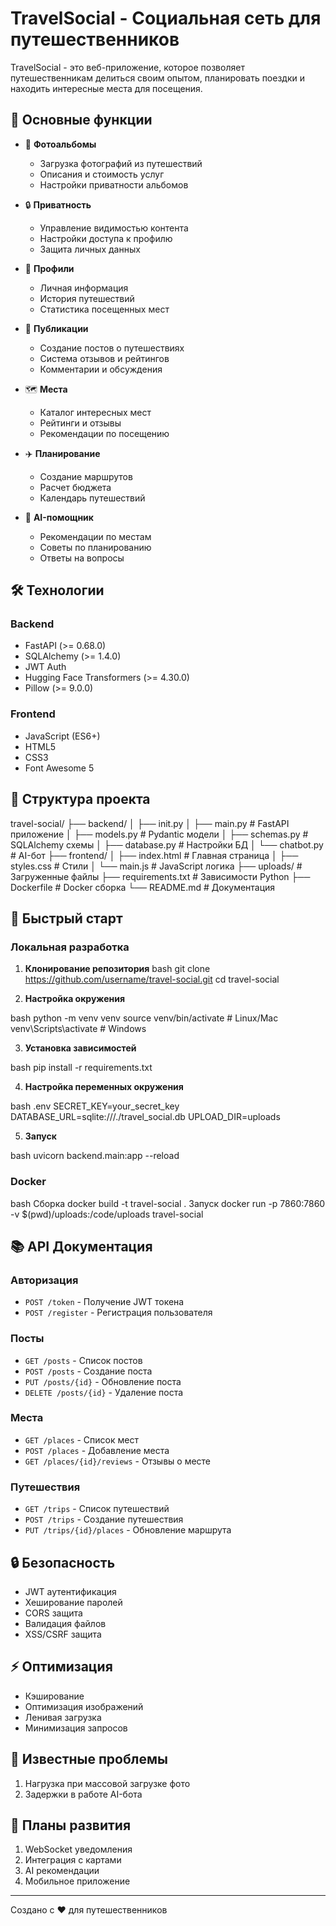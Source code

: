 # TravelSocial - Социальная сеть для путешественников

TravelSocial - это веб-приложение, которое позволяет путешественникам делиться своим опытом, планировать поездки и находить интересные места для посещения.

## 🌟 Основные функции

- 📸 **Фотоальбомы**
  - Загрузка фотографий из путешествий
  - Описания и стоимость услуг
  - Настройки приватности альбомов

- 🔒 **Приватность**
  - Управление видимостью контента
  - Настройки доступа к профилю
  - Защита личных данных

- 👤 **Профили**
  - Личная информация
  - История путешествий
  - Статистика посещенных мест

- 📝 **Публикации**
  - Создание постов о путешествиях
  - Система отзывов и рейтингов
  - Комментарии и обсуждения

- 🗺️ **Места**
  - Каталог интересных мест
  - Рейтинги и отзывы
  - Рекомендации по посещению

- ✈️ **Планирование**
  - Создание маршрутов
  - Расчет бюджета
  - Календарь путешествий

- 🤖 **AI-помощник**
  - Рекомендации по местам
  - Советы по планированию
  - Ответы на вопросы

## 🛠️ Технологии

### Backend
- FastAPI (>= 0.68.0)
- SQLAlchemy (>= 1.4.0)
- JWT Auth
- Hugging Face Transformers (>= 4.30.0)
- Pillow (>= 9.0.0)

### Frontend
- JavaScript (ES6+)
- HTML5
- CSS3
- Font Awesome 5

## 📁 Структура проекта

travel-social/
├── backend/
│ ├── init.py
│ ├── main.py # FastAPI приложение
│ ├── models.py # Pydantic модели
│ ├── schemas.py # SQLAlchemy схемы
│ ├── database.py # Настройки БД
│ └── chatbot.py # AI-бот
├── frontend/
│ ├── index.html # Главная страница
│ ├── styles.css # Стили
│ └── main.js # JavaScript логика
├── uploads/ # Загруженные файлы
├── requirements.txt # Зависимости Python
├── Dockerfile # Docker сборка
└── README.md # Документация


## 🚀 Быстрый старт

### Локальная разработка

1. **Клонирование репозитория**
bash
git clone https://github.com/username/travel-social.git
cd travel-social


2. **Настройка окружения**

bash
python -m venv venv
source venv/bin/activate # Linux/Mac
venv\Scripts\activate # Windows

3. **Установка зависимостей**

bash
pip install -r requirements.txt


4. **Настройка переменных окружения**

bash
.env
SECRET_KEY=your_secret_key
DATABASE_URL=sqlite:///./travel_social.db
UPLOAD_DIR=uploads  


5. **Запуск**


bash
uvicorn backend.main:app --reload


### Docker

bash
Сборка
docker build -t travel-social .
Запуск
docker run -p 7860:7860 -v $(pwd)/uploads:/code/uploads travel-social

## 📚 API Документация

### Авторизация
- `POST /token` - Получение JWT токена
- `POST /register` - Регистрация пользователя

### Посты
- `GET /posts` - Список постов
- `POST /posts` - Создание поста
- `PUT /posts/{id}` - Обновление поста
- `DELETE /posts/{id}` - Удаление поста

### Места
- `GET /places` - Список мест
- `POST /places` - Добавление места
- `GET /places/{id}/reviews` - Отзывы о месте

### Путешествия
- `GET /trips` - Список путешествий
- `POST /trips` - Создание путешествия
- `PUT /trips/{id}/places` - Обновление маршрута

## 🔒 Безопасность

- JWT аутентификация
- Хеширование паролей
- CORS защита
- Валидация файлов
- XSS/CSRF защита

## ⚡ Оптимизация

- Кэширование
- Оптимизация изображений
- Ленивая загрузка
- Минимизация запросов

## 🐛 Известные проблемы

1. Нагрузка при массовой загрузке фото
2. Задержки в работе AI-бота

## 🚀 Планы развития

1. WebSocket уведомления
2. Интеграция с картами
3. AI рекомендации
4. Мобильное приложение

---
Создано с ❤️ для путешественников
